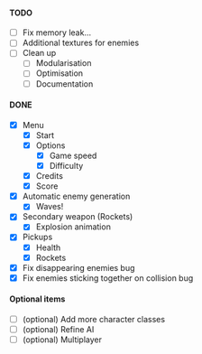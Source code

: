 #### TODO
* [ ] Fix memory leak...
* [ ] Additional textures for enemies
* [ ] Clean up
  - [ ] Modularisation
  - [ ] Optimisation
  - [ ] Documentation

#### DONE
* [x] Menu
    - [x] Start
    - [x] Options
        - [x] Game speed
        - [x] Difficulty
    - [x] Credits
    - [x] Score
* [x] Automatic enemy generation
    - [x] Waves!
* [x] Secondary weapon (Rockets)
    - [x] Explosion animation
* [x] Pickups
    * [x] Health
    * [x] Rockets
* [x] Fix disappearing enemies bug
* [x] Fix enemies sticking together on collision bug

#### Optional items
* [ ] (optional) Add more character classes
* [ ] (optional) Refine AI
* [ ] (optional) Multiplayer
